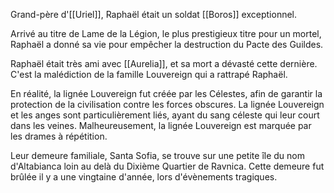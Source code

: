 Grand-père d'[[Uriel]], Raphaël était un soldat [[Boros]] exceptionnel. 

Arrivé au titre de Lame de la Légion, le plus prestigieux titre pour un mortel, Raphaël a donné sa vie pour empêcher la destruction du Pacte des Guildes. 

Raphaël était très ami avec [[Aurelia]], et sa mort a dévasté cette dernière. C'est la malédiction de la famille Louvereign qui a rattrapé Raphaël. 

En réalité, la lignée Louvereign fut créée par les Célestes, afin de garantir la protection de la civilisation contre les forces obscures. La lignée Louvereign et les anges sont particulièrement liés, ayant du sang céleste qui leur court dans les veines. 
Malheureusement, la lignée Louvereign est marquée par les drames à répétition. 

Leur demeure familiale, Santa Sofia, se trouve sur une petite île du nom d'Altabianca loin au delà du Dixième Quartier de Ravnica. Cette demeure fut brûlée il y a une vingtaine d'année, lors d'évènements tragiques. 

